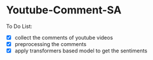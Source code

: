 # Youtube-Comment-SA

To Do List:

- [x] collect the comments of youtube videos
- [x] preprocessing the comments
- [x] apply transformers based model to get the sentiments  
